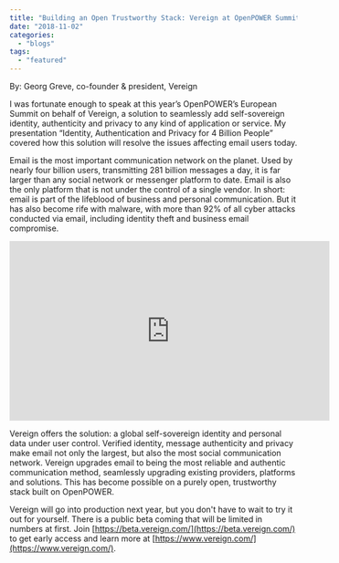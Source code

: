 ```yaml
---
title: "Building an Open Trustworthy Stack: Vereign at OpenPOWER Summit Europe"
date: "2018-11-02"
categories: 
  - "blogs"
tags: 
  - "featured"
---
```


By: Georg Greve, co-founder & president, Vereign

I was fortunate enough to speak at this year’s OpenPOWER’s European Summit on behalf of Vereign, a solution to seamlessly add self-sovereign identity, authenticity and privacy to any kind of application or service. My presentation “Identity, Authentication and Privacy for 4 Billion People” covered how this solution will resolve the issues affecting email users today.

Email is the most important communication network on the planet. Used by nearly four billion users, transmitting 281 billion messages a day, it is far larger than any social network or messenger platform to date. Email is also the only platform that is not under the control of a single vendor. In short: email is part of the lifeblood of business and personal communication. But it has also become rife with malware, with more than 92% of all cyber attacks conducted via email, including identity theft and business email compromise.

<iframe src="https://www.youtube.com/embed/zyu1jvLJSis" width="560" height="315" frameborder="0" allowfullscreen="allowfullscreen"></iframe>

Vereign offers the solution: a global self-sovereign identity and personal data under user control. Verified identity, message authenticity and privacy make email not only the largest, but also the most social communication network. Vereign upgrades email to being the most reliable and authentic communication method, seamlessly upgrading existing providers, platforms and solutions. This has become possible on a purely open, trustworthy stack built on OpenPOWER.

Vereign will go into production next year, but you don't have to wait to try it out for yourself. There is a public beta coming that will be limited in numbers at first. Join [https://beta.vereign.com/](https://beta.vereign.com/) to get early access and learn more at [https://www.vereign.com/](https://www.vereign.com/).
